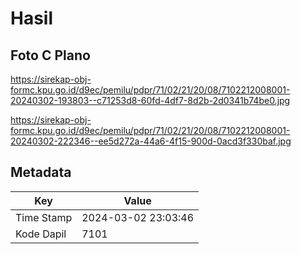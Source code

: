 # Hasil

## Foto C Plano

https://sirekap-obj-formc.kpu.go.id/d9ec/pemilu/pdpr/71/02/21/20/08/7102212008001-20240302-193803--c71253d8-60fd-4df7-8d2b-2d0341b74be0.jpg

https://sirekap-obj-formc.kpu.go.id/d9ec/pemilu/pdpr/71/02/21/20/08/7102212008001-20240302-222346--ee5d272a-44a6-4f15-900d-0acd3f330baf.jpg


## Metadata

| Key        | Value               |
| ---------- | ------------------- |
| Time Stamp | 2024-03-02 23:03:46 |
| Kode Dapil | 7101                |



